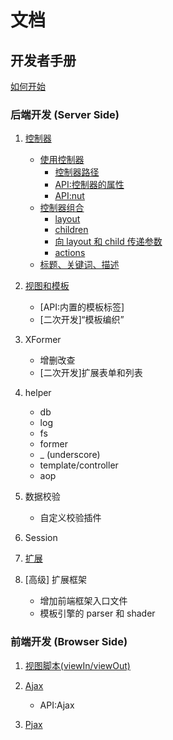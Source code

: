 # 文档

## 开发者手册

[如何开始](./how-to-start.md)

### 后端开发 (Server Side)

1. [控制器](./using-controller.md)
	* [使用控制器](./using-controller.md)
		* [控制器路径](./using-controller.md#控制器的路径规则)
		* [API:控制器的属性](./controller-define-properties.md)
		* [API:nut](./nut-api.md)
	* [控制器组合](./controller-aggregation.md)
		* [layout](./controller-aggregation.md#layout)
		* [children](./controller-aggregation.md#children)
		* [向 layout 和 child 传递参数](./controller-aggregation.md#向+layout+和+child+传递参数)
		* [actions](./controller-aggregation.md#actions)
	* [标题、关键词、描述](./title-keywords-description.md)

2. [视图和模板](./template-and-view.md)
	* [API:内置的模板标签]
	* [二次开发]“模板编织”


3. XFormer
	* 增删改查
	* [二次开发]扩展表单和列表

4. helper
	* db
	* log
	* fs
	* former
	* _ (underscore)
	* template/controller
	* aop

5. 数据校验
	* 自定义校验插件

6. Session

7. [扩展](./extension.md)

8. [高级] 扩展框架
	* 增加前端框架入口文件
	* 模板引擎的 parser 和 shader

### 前端开发 (Browser Side)

1. [视图脚本(viewIn/viewOut)](./view-script.md)

2. [Ajax](./ajax.md)
	* API:Ajax

3. [Pjax](./pjax.md)

